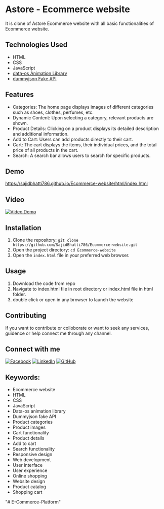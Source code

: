 # Astore - Ecommerce website

It is clone of Astore Ecommerce website with all basic functionalities of Ecommerce website.

## Technologies Used

- HTML
- CSS
- JavaScript
- [data-os Animation Library](https://animate.style/)
- [dummyjson Fake API](https://dummyjson.com/)

## Features

- Categories: The home page displays images of different categories such as shoes, clothes, perfumes, etc.
- Dynamic Content: Upon selecting a category, relevant products are shown.
- Product Details: Clicking on a product displays its detailed description and additional information.
- Add to Cart: Users can add products directly to their cart.
- Cart: The cart displays the items, their individual prices, and the total price of all products in the cart.
- Search: A search bar allows users to search for specific products.

## Demo
https://sajidbhatti786.github.io/Ecommerce-website/html/index.html

## Video
[![Video Demo](https://drive.google.com/thumbnail?id=15bfnc0NbPXK9Y_X3okvU7Ym8zjIO-Us-)](https://drive.google.com/uc?id=15bfnc0NbPXK9Y_X3okvU7Ym8zjIO-Us-)



## Installation

1. Clone the repository: `git clone https://github.com/SajidBhatti786/Ecommerce-website.git`
2. Open the project directory: `cd Ecommerce-website`
3. Open the `index.html` file in your preferred web browser.

## Usage

1. Download the code from repo
2. Navigate to index.html file in root directory or index.html file in html folder.
3. double click or open in any browser to launch the website
   
## Contributing

If you want to contribute or colloborate or want to seek any services, guidence or help connect me through any channel.
## Connect with me
[![Facebook](https://img.shields.io/badge/Facebook-Follow-blue)](https://www.facebook.com/profile.php?id=100026991042689&mibextid=ZbWKwL)
[![LinkedIn](https://img.shields.io/badge/LinkedIn-Connect-blue)](https://www.linkedin.com/in/sajid-bhatti-b2436b24a)
[![GitHub](https://img.shields.io/github/followers/YOUR_GITHUB_USERNAME?style=social)](https://github.com/SajidBhatti786)

## Keywords:
- Ecommerce website
- HTML
- CSS
- JavaScript
- Data-os animation library
- Dummyjson fake API
- Product categories
- Product images
- Cart functionality
- Product details
- Add to cart
- Search functionality
- Responsive design
- Web development
- User interface
- User experience
- Online shopping
- Website design
- Product catalog
- Shopping cart

"# E-Commerce-Platform" 
